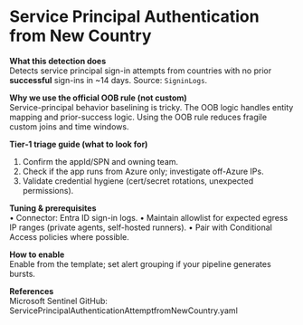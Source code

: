 # Service Principal Authentication from New Country

**What this detection does**  
Detects service principal sign-in attempts from countries with no prior **successful** sign-ins in ~14 days. Source: `SigninLogs`.

**Why we use the official OOB rule (not custom)**  
Service-principal behavior baselining is tricky. The OOB logic handles entity mapping and prior-success logic. Using the OOB rule reduces fragile custom joins and time windows.

**Tier‑1 triage guide (what to look for)**  
1) Confirm the appId/SPN and owning team.
2) Check if the app runs from Azure only; investigate off-Azure IPs.
3) Validate credential hygiene (cert/secret rotations, unexpected permissions).

**Tuning & prerequisites**  
• Connector: Entra ID sign-in logs.
• Maintain allowlist for expected egress IP ranges (private agents, self-hosted runners).
• Pair with Conditional Access policies where possible.

**How to enable**  
Enable from the template; set alert grouping if your pipeline generates bursts.

**References**  
Microsoft Sentinel GitHub: ServicePrincipalAuthenticationAttemptfromNewCountry.yaml
